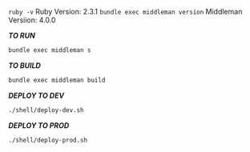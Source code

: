 `ruby -v`
Ruby Version: 2.3.1
`bundle exec middleman version`
Middleman Versiion: 4.0.0

***TO RUN***

```bash
bundle exec middleman s
```


***TO BUILD***
```bash
bundle exec middleman build
```

***DEPLOY TO DEV***
```bash
./shell/deploy-dev.sh
```

***DEPLOY TO PROD***
```bash
./shell/deploy-prod.sh
```